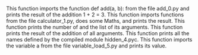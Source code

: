 This function imports the function def add(a, b): from the file add_0.py and prints the result of the addition 1 + 2 = 3.
This function imports functions from the file calculator_1.py, does some Maths, and prints the result.
This function prints the number of and the list of its arguments.
This function prints the result of the addition of all arguments.
This function prints all the names defined by the compiled module hidden_4.pyc.
This function imports the variable a from the file variable_load_5.py and prints its value.
